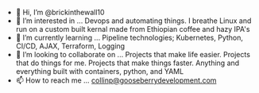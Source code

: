 - 👋 Hi, I’m @brickinthewall10
- 👀 I’m interested in ... Devops and automating things. I breathe Linux and run on a custom built kernal made from Ethiopian coffee and hazy IPA's
- 🌱 I’m currently learning ... Pipeline technologies; Kubernetes, Python, CI/CD, AJAX, Terraform, Logging
- 💞️ I’m looking to collaborate on ... Projects that make life easier. Projects that do things for me. Projects that make things faster. Anything and everything built with containers, python, and YAML
- 📫 How to reach me ... collinp@gooseberrydevelopment.com

<!---
brickinthewall10/brickinthewall10 is a ✨ special ✨ repository because its `README.md` (this file) appears on your GitHub profile.
You can click the Preview link to take a look at your changes.
--->
